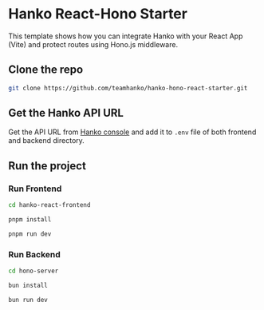 # Hanko React-Hono Starter

This template shows how you can integrate Hanko with your React App (Vite) and protect routes using Hono.js middleware.

## Clone the repo

```bash
git clone https://github.com/teamhanko/hanko-hono-react-starter.git
```

## Get the Hanko API URL

Get the API URL from [Hanko console](https://cloud.hanko.io/) and add it to `.env` file of both frontend and backend directory.

## Run the project

### Run Frontend

```bash
cd hanko-react-frontend
```

```bash
pnpm install
```

```bash
pnpm run dev
```

### Run Backend

```bash
cd hono-server
```

```bash
bun install
```

```bash
bun run dev
```

